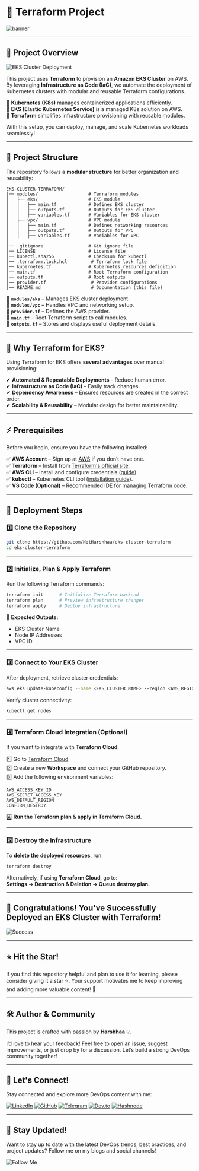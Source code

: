 # 🚀 Terraform Project

![banner](https://imgur.com/H3vXZeI.png)

---

## 📌 **Project Overview**  

![EKS Cluster Deployment](https://imgur.com/7iDEQQH.png)

This project uses **Terraform** to provision an **Amazon EKS Cluster** on AWS. By leveraging **Infrastructure as Code (IaC)**, we automate the deployment of Kubernetes clusters with modular and reusable Terraform configurations.  

🔹 **Kubernetes (K8s)** manages containerized applications efficiently.  
🔹 **EKS (Elastic Kubernetes Service)** is a managed K8s solution on AWS.  
🔹 **Terraform** simplifies infrastructure provisioning with reusable modules.  

With this setup, you can deploy, manage, and scale Kubernetes workloads seamlessly!  

---

## 📁 **Project Structure**  

The repository follows a **modular structure** for better organization and reusability:  

```tree
EKS-CLUSTER-TERRAFORM/
│── modules/                   # Terraform modules  
│   ├── eks/                   # EKS module  
│   │   ├── main.tf            # Defines EKS cluster  
│   │   ├── outputs.tf         # Outputs for EKS cluster  
│   │   ├── variables.tf       # Variables for EKS cluster  
│   ├── vpc/                   # VPC module  
│   │   ├── main.tf            # Defines networking resources  
│   │   ├── outputs.tf         # Outputs for VPC  
│   │   ├── variables.tf       # Variables for VPC  
│  
│── .gitignore                 # Git ignore file  
│── LICENSE                    # License file  
│── kubectl.sha256             # Checksum for kubectl  
│── .terraform.lock.hcl         # Terraform lock file  
│── kubernetes.tf              # Kubernetes resources definition  
│── main.tf                    # Root Terraform configuration  
│── outputs.tf                 # Root outputs  
│── provider.tf                 # Provider configurations  
│── README.md                   # Documentation (this file)  
```

🔹 **`modules/eks`** – Manages EKS cluster deployment.  
🔹 **`modules/vpc`** – Handles VPC and networking setup.  
🔹 **`provider.tf`** – Defines the AWS provider.  
🔹 **`main.tf`** – Root Terraform script to call modules.  
🔹 **`outputs.tf`** – Stores and displays useful deployment details.  

---

## 🎯 **Why Terraform for EKS?**  

Using Terraform for EKS offers **several advantages** over manual provisioning:  

✔ **Automated & Repeatable Deployments** – Reduce human error.  
✔ **Infrastructure as Code (IaC)** – Easily track changes.  
✔ **Dependency Awareness** – Ensures resources are created in the correct order.  
✔ **Scalability & Reusability** – Modular design for better maintainability.  

---

## ⚡ **Prerequisites**  

Before you begin, ensure you have the following installed:  

✅ **AWS Account** – Sign up at [AWS](https://aws.amazon.com/) if you don’t have one.  
✅ **Terraform** – Install from [Terraform's official site](https://developer.hashicorp.com/terraform/downloads).  
✅ **AWS CLI** – Install and configure credentials ([guide](https://docs.aws.amazon.com/cli/latest/userguide/install-cliv2.html)).  
✅ **kubectl** – Kubernetes CLI tool ([installation guide](https://kubernetes.io/docs/tasks/tools/install-kubectl/)).  
✅ **VS Code (Optional)** – Recommended IDE for managing Terraform code.  

---

## 🚀 **Deployment Steps**  

### 1️⃣ **Clone the Repository**  

```bash
git clone https://github.com/NotHarshhaa/eks-cluster-terraform
cd eks-cluster-terraform
```

---

### 2️⃣ **Initialize, Plan & Apply Terraform**  

Run the following Terraform commands:  

```bash
terraform init      # Initialize Terraform backend  
terraform plan      # Preview infrastructure changes  
terraform apply     # Deploy infrastructure  
```

📌 **Expected Outputs:**  

- EKS Cluster Name  
- Node IP Addresses  
- VPC ID  

---

### 3️⃣ **Connect to Your EKS Cluster**  

After deployment, retrieve cluster credentials:  

```bash
aws eks update-kubeconfig --name <EKS_CLUSTER_NAME> --region <AWS_REGION>
```

Verify cluster connectivity:  

```bash
kubectl get nodes
```

---

### 4️⃣ **Terraform Cloud Integration (Optional)**  

If you want to integrate with **Terraform Cloud**:  

1️⃣ Go to [Terraform Cloud](https://www.terraform.io/)  
2️⃣ Create a new **Workspace** and connect your GitHub repository.  
3️⃣ Add the following environment variables:  

```plaintext
AWS_ACCESS_KEY_ID
AWS_SECRET_ACCESS_KEY
AWS_DEFAULT_REGION
CONFIRM_DESTROY
```

4️⃣ **Run the Terraform plan & apply in Terraform Cloud.**  

---

### 5️⃣ **Destroy the Infrastructure**  

To **delete the deployed resources**, run:  

```bash
terraform destroy
```

Alternatively, if using **Terraform Cloud**, go to:  
**Settings → Destruction & Deletion → Queue destroy plan.**  

---

## 🎉 **Congratulations! You've Successfully Deployed an EKS Cluster with Terraform!**  

![Success](https://imgur.com/7iMQJlY.gif)

---

## **⭐ Hit the Star!**  

If you find this repository helpful and plan to use it for learning, please consider giving it a star ⭐. Your support motivates me to keep improving and adding more valuable content! 🚀  

---

## 🛠️ **Author & Community**  

This project is crafted with passion by **[Harshhaa](https://github.com/NotHarshhaa)** 💡.  

I’d love to hear your feedback! Feel free to open an issue, suggest improvements, or just drop by for a discussion. Let’s build a strong DevOps community together!  

---

## 📧 **Let's Connect!**  

Stay connected and explore more DevOps content with me:  

[![LinkedIn](https://img.shields.io/badge/LinkedIn-%230077B5.svg?style=for-the-badge&logo=linkedin&logoColor=white)](https://linkedin.com/in/harshhaa-vardhan-reddy)  [![GitHub](https://img.shields.io/badge/GitHub-181717?style=for-the-badge&logo=github&logoColor=white)](https://github.com/NotHarshhaa)  [![Telegram](https://img.shields.io/badge/Telegram-26A5E4?style=for-the-badge&logo=telegram&logoColor=white)](https://t.me/prodevopsguy)  [![Dev.to](https://img.shields.io/badge/Dev.to-0A0A0A?style=for-the-badge&logo=dev.to&logoColor=white)](https://dev.to/notharshhaa)  [![Hashnode](https://img.shields.io/badge/Hashnode-2962FF?style=for-the-badge&logo=hashnode&logoColor=white)](https://hashnode.com/@prodevopsguy)  

---

## 📢 **Stay Updated!**  

Want to stay up to date with the latest DevOps trends, best practices, and project updates? Follow me on my blogs and social channels!  

![Follow Me](https://imgur.com/2j7GSPs.png)
